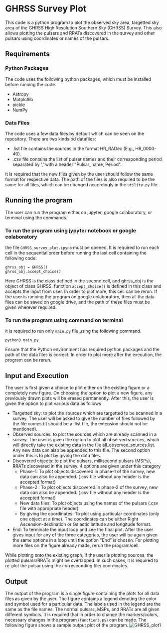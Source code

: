 # GHRSS Survey Plot
This code is a python program to plot the observed sky area, targetted sky area of the GHRSS High Resolution Southern Sky (GHRSS) Survey. This also allows plotting the pulsars and RRATs discovered in the survey and other pulsars using coordinates or names of the pulsars.

## Requirements
### Python Packages
The code uses the following python packages, which must be installed before running the code.

* Astropy
* Matplotlib
* pickle
* NumPy

### Data Files
The code uses a few data files by default which can be seen on the repository. There are two kinds od datafiles: 
* .list file contains the sources in the format HR_RADec (E.g., HR_0000-40).
* .csv file contains the list of pulsar names and their corresponding period separated by ',' with a header "Pulsar_name, Period".

It is required that the new files given by the user should follow the same format for respective data. The path of the files is also required to be the same for all files, which can be changed accordingly in the <code>utility.py</code> file.


## Running the program
The user can run the program either on jupyter, google colaboratory, or terminal using the commands.
### To run the program using jypyter notebook or google colaboratory
the file <code>GHRSS_survey_plot.ipynb</code> must be opened. It is required to run each cell in the sequential order before running the last cell containing the following code:
```
ghrss_obj = GHRSS()
ghrss_obj.accept_choice()
```
Here GHRSS is the class defined in the second cell, and ghrss_obj is the object of class GHRSS. function <code>accept_choice()</code> is defined in this class and accepts the input from user. In order to plot more, this cell can be rerun.
If the user is running the program on google colaboratory, then all the data files can be saved on google drive, and the path of these files must be given wherever required. 

### To run the program using command on terminal
it is required to run only <code>main.py</code> file using the following command.
```
python3 main.py
```

Ensure that the Python environment has required python packages and the path of the data files is correct.
In order to plot more after the execution, the program can be rerun.

## Input and Execution
The user is first given a choice to plot either on the existing figure or a completely new figure. On choosing the option to plot a new figure, any previously drawn plots will be erased permanently. After this, the user is given the option to plot various data as follows
* Targetted sky: to plot the sources which are targetted to be scanned in a survey. The user will be asked to give the number of files followed by the file names (It should be a .list file, the extension should not be mentioned).
* Observed sources: to plot the sources which are already scanned in a survey. The user is given the option to plot all observed sources, which will directly take the existing data in the file all_observed_sources.list. Any new data can also be appended to this file. The second option under this is to plot by giving the data files.
* Discovered objects: to plot the pulsars, millisecond pulsars (MSPs), RRATs discovered in the survey. 4 options are given under this category
  * Phase-1: To plot objects discovered in phase-1 of the survey, new data can also be appended. (.csv file without any header is the accepted format)
  * Phase-2 : To plot objects discovered in phase-2 of the survey, new data can also be appended. (.csv file without any header is the accepted format)
  * New data files: To plot objects using the names of the pulsars (.csv file with appropriate header)
  * By giving the coordinates: To plot using particular coordinates (only one object at a time). The coordinates can be either Right Ascension-declination or Galactic latitude and longitude format.
* End: To terminate the input loop and see the final plot.
After the user gives input for any of the three categories, the user will be again given the same options in a loop until the option "End" is chosen.
For plotting more files on the figure already made, rerun the program/cell.

While plotting onto the existing graph, if the user is plotting sources, the plotted pulsars/RRATs might be overlapped. In such cases, it is required to re-plot the pulsar using the corresponding file/ coordinates.

## Output
The output of the program is a single figure containing the plots for all data files as given by the user. The figure contains a legend denoting the color and symbol used for a particular data. The labels used in the legend are the same as the file names. The normal pulsars, MSPs, and RRATs are all given different symbols. It is required that in order to change the markers/colors, necessary changes in the program (<code>functions.py</code>) can be made. The following figure shows a sample output plot of the program.
![GHRSS_plot1](https://user-images.githubusercontent.com/101509174/164984008-261fcb9c-6680-409c-ba06-17eeec25eb90.png)
